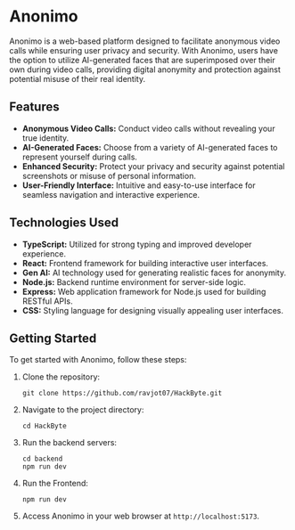 # Anonimo

Anonimo is a web-based platform designed to facilitate anonymous video calls while ensuring user privacy and security. With Anonimo, users have the option to utilize AI-generated faces that are superimposed over their own during video calls, providing digital anonymity and protection against potential misuse of their real identity.

## Features

- **Anonymous Video Calls:** Conduct video calls without revealing your true identity.
- **AI-Generated Faces:** Choose from a variety of AI-generated faces to represent yourself during calls.
- **Enhanced Security:** Protect your privacy and security against potential screenshots or misuse of personal information.
- **User-Friendly Interface:** Intuitive and easy-to-use interface for seamless navigation and interactive experience. 

## Technologies Used

- **TypeScript:** Utilized for strong typing and improved developer experience.
- **React:** Frontend framework for building interactive user interfaces.
- **Gen AI:** AI technology used for generating realistic faces for anonymity.
- **Node.js:** Backend runtime environment for server-side logic.
- **Express:** Web application framework for Node.js used for building RESTful APIs.
- **CSS:** Styling language for designing visually appealing user interfaces.

## Getting Started

To get started with Anonimo, follow these steps:

1. Clone the repository:

   ```
   git clone https://github.com/ravjot07/HackByte.git
   ```

2. Navigate to the project directory:

   ```
   cd HackByte
   ```


4. Run the backend servers:

   ```
   cd backend
   npm run dev
   ```

5. Run the Frontend:
   ```
   npm run dev
   ```

5. Access Anonimo in your web browser at `http://localhost:5173`.
